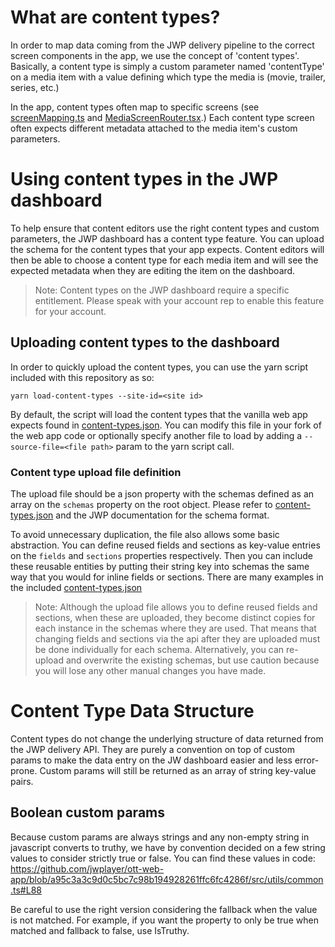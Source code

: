 # What are content types?

In order to map data coming from the JWP delivery pipeline to the correct screen components in the app,
we use the concept of 'content types'.
Basically, a content type is simply a custom parameter named 'contentType' on a media item with a value defining which type the media is (movie, trailer, series, etc.)

In the app, content types often map to specific screens (see [screenMapping.ts](../platforms/web/src/screenMapping.ts) and [MediaScreenRouter.tsx](../packages/ui-react/src/pages/ScreenRouting/MediaScreenRouter.tsx).)
Each content type screen often expects different metadata attached to the media item's custom parameters.

# Using content types in the JWP dashboard

To help ensure that content editors use the right content types and custom parameters, the JWP dashboard has a content type feature.
You can upload the schema for the content types that your app expects.
Content editors will then be able to choose a content type for each media item and will see the expected metadata when they are editing the item on the dashboard.

> Note: Content types on the JWP dashboard require a specific entitlement. Please speak with your account rep to enable this feature for your account.

## Uploading content types to the dashboard

In order to quickly upload the content types, you can use the yarn script included with this repository as so:

`yarn load-content-types --site-id=<site id>`

By default, the script will load the content types that the vanilla web app expects found in [content-types.json](../scripts/content-types/content-types.json).
You can modify this file in your fork of the web app code or optionally specify another file to load by adding a `--source-file=<file path>` param to the yarn script call.

### Content type upload file definition

The upload file should be a json property with the schemas defined as an array on the `schemas` property on the root object.
Please refer to [content-types.json](../scripts/content-types/content-types.json) and the JWP documentation for the schema format.

To avoid unnecessary duplication, the file also allows some basic abstraction.
You can define reused fields and sections as key-value entries on the `fields` and `sections` properties respectively.
Then you can include these reusable entities by putting their string key into schemas the same way that you would for inline fields or sections.
There are many examples in the included [content-types.json](../scripts/content-types/content-types.json)

> Note: Although the upload file allows you to define reused fields and sections, when these are uploaded, they become distinct copies for each instance in the schemas where they are used.
> That means that changing fields and sections via the api after they are uploaded must be done individually for each schema.
> Alternatively, you can re-upload and overwrite the existing schemas, but use caution because you will lose any other manual changes you have made.

# Content Type Data Structure

Content types do not change the underlying structure of data returned from the JWP delivery API. They are purely a convention on top of custom params to make the data entry on the JW dashboard easier and less error-prone. Custom params will still be returned as an array of string key-value pairs.

## Boolean custom params

Because custom params are always strings and any non-empty string in javascript converts to truthy, we have by convention decided on a few string values to consider strictly true or false. You can find these values in code: https://github.com/jwplayer/ott-web-app/blob/a95c3a3c9d0c5bc7c98b194928261ffc6fc4286f/src/utils/common.ts#L88

Be careful to use the right version considering the fallback when the value is not matched. For example, if you want the property to only be true when matched and fallback to false, use IsTruthy.
